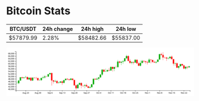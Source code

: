 # Bitcoin Stats

BTC/USDT|24h change|24h high|24h low|
|---|---|---|---|
|$57879.99|2.28%|$58482.66|$55837.00|

<img src="./chart.svg">
